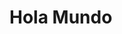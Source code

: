 <!DOCTYPE html>
<html lang="es">
<head>
    <meta charset="UTF-8">
    <meta name="viewport" content="width=device-width, initial-scale=1.0">
    <title>Hola Mundo</title>
    <link rel="stylesheet" href="styles.css">
</head>
<body>
    <h1>Hola Mundo</h1>
</body>
</html>
